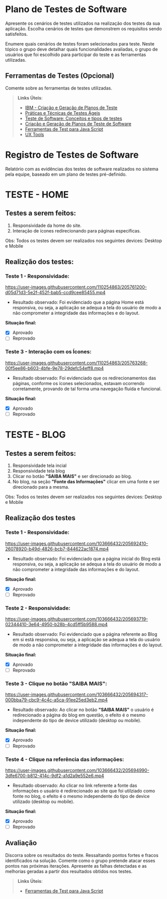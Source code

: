 # Plano de Testes de Software

Apresente os cenários de testes utilizados na realização dos testes da sua aplicação. Escolha cenários de testes que demonstrem os requisitos sendo satisfeitos.

Enumere quais cenários de testes foram selecionados para teste. Neste tópico o grupo deve detalhar quais funcionalidades avaliadas, o grupo de usuários que foi escolhido para participar do teste e as ferramentas utilizadas.
 
## Ferramentas de Testes (Opcional)

Comente sobre as ferramentas de testes utilizadas.
 
> **Links Úteis**:
> - [IBM - Criação e Geração de Planos de Teste](https://www.ibm.com/developerworks/br/local/rational/criacao_geracao_planos_testes_software/index.html)
> - [Práticas e Técnicas de Testes Ágeis](http://assiste.serpro.gov.br/serproagil/Apresenta/slides.pdf)
> -  [Teste de Software: Conceitos e tipos de testes](https://blog.onedaytesting.com.br/teste-de-software/)
> - [Criação e Geração de Planos de Teste de Software](https://www.ibm.com/developerworks/br/local/rational/criacao_geracao_planos_testes_software/index.html)
> - [Ferramentas de Test para Java Script](https://geekflare.com/javascript-unit-testing/)
> - [UX Tools](https://uxdesign.cc/ux-user-research-and-user-testing-tools-2d339d379dc7)

# Registro de Testes de Software

Relatório com as evidências dos testes de software realizados no sistema pela equipe, baseado em um plano de testes pré-definido.

# TESTE - HOME
## Testes a serem feitos:

1. Responsividade da home do site.
2. Interação de ícones redirecionando para páginas específicas.

Obs: Todos os testes devem ser realizados nos seguintes devices: Desktop e Mobile

## Realizção dos testes:
### Teste 1 - Responsividade:

https://user-images.githubusercontent.com/110254863/205761200-d05d71d3-5e2f-452f-bab5-ccd9cee85455.mp4

- Resultado observado: Foi evidenciado que a página Home está responsiva, ou seja, a aplicação se adequa a tela do usuário de modo a não 
comprometer a integridade das informações e do layout.

**Situação final:**
- [x] Aprovado
- [ ] Reprovado

### Teste 3 - Interação com os Ícones:

https://user-images.githubusercontent.com/110254863/205763268-00f5ee86-b603-4bfe-9e78-29defc54eff8.mp4

- Resultado observado: Foi evidenciado que os redirecionamentos das páginas, conforme os ícones selecionados, estavam ocorrendo corretamente, provando de tal 
forma uma navegação fluída e funcional.

**Situação final:**
- [x] Aprovado
- [ ] Reprovado

# TESTE - BLOG
## Testes a serem feitos:

1. Responsividade tela incial
2. Responsividade tela blog
3. Clicar no botão **"SAIBA MAIS"** e ser direcionado ao blog.
4. No blog, na seção **"Fonte das Informações"** clicar em uma fonte e ser direcionado para a mesma.

Obs: Todos os testes devem ser realizados nos seguintes devices: Desktop e Mobile

## Realização dos testes
### Teste 1 - Responsividade:

https://user-images.githubusercontent.com/103666432/205692410-26078920-b49d-4826-bcb7-844622ac1874.mp4

- Resultado observado: Foi evidenciado que a página inicial do Blog está responsiva, ou seja, a aplicação se adequa a tela do usuário de modo a não 
comprometer a integridade das informações e do layout.

**Situação final:**
- [x] Aprovado
- [ ] Reprovado

### Teste 2 - Responsividade: 

https://user-images.githubusercontent.com/103666432/205693719-02344410-3e64-4950-b28b-4cd5ff5b9588.mp4

- Resultado observado: Foi evidenciado que a página referente ao Blog em si está responsiva, ou seja, a aplicação se adequa a tela do usuário de modo a não comprometer a integridade das informações e do layout.

**Situação final:**
- [x] Aprovado
- [ ] Reprovado

### Teste 3 - Clique no botão "SAIBA MAIS":

https://user-images.githubusercontent.com/103666432/205694317-000bba79-cbc9-4c4c-a5ca-91ee25ed3eb2.mp4

- Resultado observado: Ao clicar no botão **"SAIBA MAIS"** o usuário é redirecionado a página do blog em questão, o efeito é o mesmo independente do tipo de device utilizado (desktop ou mobile).

**Situação final:**
- [x] Aprovado
- [ ] Reprovado

### Teste 4 - Clique na referência das informações:

https://user-images.githubusercontent.com/103666432/205694990-3dfe6700-b812-414c-9df2-a1d2a9e552e6.mp4

- Resultado observado: Ao clicar no link referente a fonte das informações o usuário é redirecionado ao site que foi utilziado como fonte no blog, o efeito é o mesmo independente do tipo de device utilizado (desktop ou mobile).
 
**Situação final:**
- [x] Aprovado
- [ ] Reprovado

## Avaliação

Discorra sobre os resultados do teste. Ressaltando pontos fortes e fracos identificados na solução. Comente como o grupo pretende atacar esses pontos nas próximas iterações. Apresente as falhas detectadas e as melhorias geradas a partir dos resultados obtidos nos testes.

> **Links Úteis**:
> - [Ferramentas de Test para Java Script](https://geekflare.com/javascript-unit-testing/)
